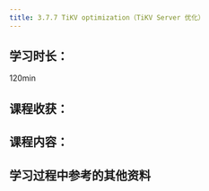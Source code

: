 ```yaml
---
title: 3.7.7 TiKV optimization（TiKV Server 优化）
---
```


## 学习时长：

120min

## 课程收获：



## 课程内容：

> 






## 学习过程中参考的其他资料


